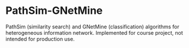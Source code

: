 # PathSim-GNetMine
PathSim (similarity search) and GNetMine (classification) algorithms for heterogeneous information network. Implemented for course project, not intended for production use.
